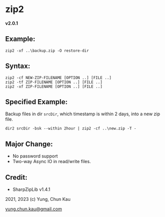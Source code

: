 # zip2
**v2.0.1**

## Example:
```
zip2 -xf ..\backup.zip -O restore-dir
```

## Syntax:
```
zip2 -cf NEW-ZIP-FILENAME [OPTION ..] [FILE ..]
zip2 -tf ZIP-FILENAME [OPTION ..] [FILE ..]
zip2 -xf ZIP-FILENAME [OPTION ..] [FILE ..]
```

## Specified Example:
Backup files in dir ```srcDir```, which timestamp is within 2 days, into a new zip file.
```
dir2 srcDir -bsk --within 2hour | zip2 -cf ..\new.zip -T -
```

## Major Change:
* No password support
* Two-way Async IO in read/write files.

## Credit:
* SharpZipLib v1.4.1

2021, 2023 (c) Yung, Chun Kau

yung.chun.kau@gmail.com
